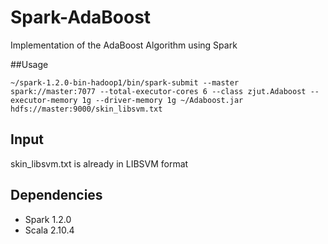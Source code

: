 # Spark-AdaBoost

Implementation of the AdaBoost Algorithm using Spark

##Usage

```
~/spark-1.2.0-bin-hadoop1/bin/spark-submit --master spark://master:7077 --total-executor-cores 6 --class zjut.Adaboost --executor-memory 1g --driver-memory 1g ~/Adaboost.jar hdfs://master:9000/skin_libsvm.txt
```

## Input

skin_libsvm.txt is already in LIBSVM format

## Dependencies

* Spark 1.2.0
* Scala 2.10.4

